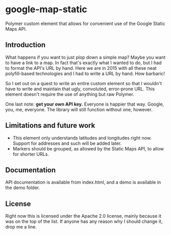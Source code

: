 # google-map-static
Polymer custom element that allows for convenient use of the Google Static Maps API.

## Introduction
What happens if you want to just plop down a simple map? Maybe you want to have a link to a map. In fact that's exactly what I wanted to do, but I had to format the API's URL by hand. Here we are in 2015 with all these neat polyfill-based technologies and I had to write a URL by hand. How barbaric!

So I set out on a quest to write an entire custom element so that I wouldn't have to write and maintain that ugly, convoluted, error-prone URL. This element doesn't require the use of anything but raw Polymer.

One last note: **get your own API key.** Everyone is happier that way. Google, you, me, everyone. The library will still function without one, however.

## Limitations and future work
* This element only understands latitudes and longitudes right now. Support for addresses and such will be added later.
* Markers should be grouped, as allowed by the Static Maps API, to allow for shorter URLs.

## Documentation
API documentation is available from index.html, and a demo is available in the demo folder.

## License
Right now this is licensed under the Apache 2.0 license, mainly because it was on the top of the list. If anyone has any reason why I should change it, drop me a line.
